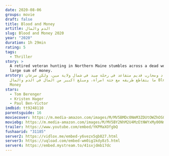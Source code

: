 ```yaml
---
date: 2020-08-06
groups: movie
draft: false
title: Blood and Money
artitle: الدم والمال
slug: Blood and Money 2020
year: "2020"
duration: 1h 29min
rating: 5
tags:
  - Thriller
story: >
  A retired veteran hunting in Northern Maine stumbles across a dead woman and a
  large sum of money.
arstory: يذهب صياد ومحارب قديم متقاعد في رحلة صيد في شمال ولاية مين، ولكن سرعان
  ما يتقاطع طريقه مع جثة امرأة، ومبلغ اكبير من المال في الدم والمال Blood and
  Money
stars:
  - Tom Berenger
  - Kristen Hager
  - Paul Ben-Victor
imdbid: tt9248110
parentsguide: 16
moviecover: https://m.media-amazon.com/images/M/MV5BMDc0NmM3ZDUtOWZhOS00MmJmLThiZTAtODcwZTI0NjJhM2IxXkEyXkFqcGdeQXVyNDExMzMxNjE@._V1_SY1000_CR0,0,674,1000_AL_.jpg
moviebg: https://m.media-amazon.com/images/M/MV5BY2NhM2U4MzEtNWYxMy00NmUxLTg4ZjItMTk1NTU3YzUwMjk1XkEyXkFqcGdeQXVyNzI1NzMxNzM@._V1_.jpg
trailer: https://www.youtube.com/embed/YKPMaXOfgbQ
fushaarid: "31185"
server2: https://vidlox.me/embed-y6vezx5qb827.html
server3: https://uqload.com/embed-wm0ig1kdy8z5.html
server4: https://embed.mystream.to/41sxjdmb17dc
---
```

